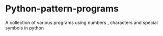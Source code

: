 # Python-pattern-programs
A collection of various programs using numbers , characters and special symbols in python 
